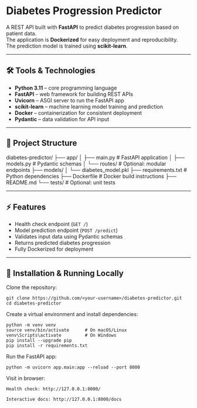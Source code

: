 # Diabetes Progression Predictor

A REST API built with **FastAPI** to predict diabetes progression based on patient data.  
The application is **Dockerized** for easy deployment and reproducibility.  
The prediction model is trained using **scikit-learn**.

---

## 🛠 Tools & Technologies

- **Python 3.11** – core programming language  
- **FastAPI** – web framework for building REST APIs  
- **Uvicorn** – ASGI server to run the FastAPI app  
- **scikit-learn** – machine learning model training and prediction  
- **Docker** – containerization for consistent deployment  
- **Pydantic** – data validation for API input  

---

## 📁 Project Structure
diabetes-predictor/
├── app/
│ ├── main.py # FastAPI application
│ ├── models.py # Pydantic schemas
│ └── routes/ # Optional: modular endpoints
├── models/
│ └── diabetes_model.pkl
├── requirements.txt # Python dependencies
├── Dockerfile # Docker build instructions
├── README.md
└── tests/ # Optional: unit tests


---

## ⚡ Features

- Health check endpoint (`GET /`)  
- Model prediction endpoint (`POST /predict`)  
- Validates input data using Pydantic schemas  
- Returns predicted diabetes progression  
- Fully Dockerized for deployment  

---

## 🚀 Installation & Running Locally

Clone the repository:

```
git clone https://github.com/<your-username>/diabetes-predictor.git
cd diabetes-predictor
```
Create a virtual environment and install dependencies:

```
python -m venv venv
source venv/bin/activate      # On macOS/Linux
venv\Scripts\activate         # On Windows
pip install --upgrade pip
pip install -r requirements.txt
```

Run the FastAPI app:

```
python -m uvicorn app.main:app --reload --port 8000
```

Visit in browser:
```
Health check: http://127.0.0.1:8000/

Interactive docs: http://127.0.0.1:8000/docs
```


